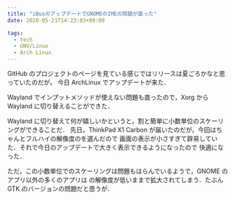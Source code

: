 ```yaml
---
title: "iBusのアップデートでGNOMEのIMEの問題が直った"
date: 2020-05-21T14:23:03+09:00

tags:
  - tech
  - GNU/Linux
  - Arch Linux
---
```


GitHub のプロジェクトのページを見ている感じではリリースは夏ごろかなと思っていたのだが，
今日 ArchLinux でアップデートが来た．

Wayland でインプットメソッドが使えない問題も直ったので，Xorg から Wayland に切り替えることができた．

Wayland に切り替えて何が嬉しいかというと，割と簡単に小数単位のスケーリングができることだ．
先日，ThinkPad X1 Carbon が届いたのだが，今回はちゃんとフルハイの解像度のを選んだので
画面の表示が小さすぎて辟易していた．それで今日のアップデートで大きく表示できるようになったので
快適になった．

ただ，この小数単位でのスケーリングは問題もはらんでいるようで，GNOME のアプリ以外の多くのアプリは
の解像度が低いままで拡大されてしまう．たぶん GTK のバージョンの問題だと思うが．

